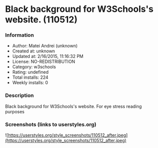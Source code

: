 # Black background for W3Schools's website. (110512)

### Information
- Author: Matei Andrei (unknown)
- Created at: unknown
- Updated at: 2/16/2015, 11:16:32 PM
- License: NO-REDISTRIBUTION
- Category: w3schools
- Rating: undefined
- Total installs: 224
- Weekly installs: 0


### Description
Black background for W3Schools's website.
For eye stress reading purposes


### Screenshots (links to userstyles.org)
![https://userstyles.org/style_screenshots/110512_after.jpeg](https://userstyles.org/style_screenshots/110512_after.jpeg)


